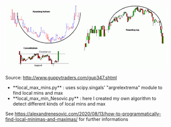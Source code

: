 ![alt text](images/consolidation_example.gif)

Source: http://www.guppytraders.com/gup347.shtml

<ul>
	<li> **local_max_mins.py** : uses scipy.singals' "argrelextrema" module to find local mins and max</li>
	<li> **local_max_min_Nesovic.py** : here I created my own algorithm to detect different kinds of local mins and max</li>
</ul>

See https://alexandrenesovic.com/2020/08/13/how-to-programmatically-find-local-minimas-and-maximas/ for further informations